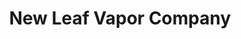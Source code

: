 ---
title: "New Leaf Vapor Company"
url: /jacksonville/new-leaf-vapor-company/
shop: E-Zigaretten
---